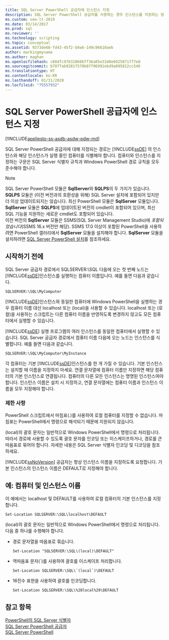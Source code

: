 ```yaml
---
title: SQL Server PowerShell 공급자에 인스턴스 지정
description: SQL Server PowerShell 공급자를 사용하는 경우 인스턴스를 지정하는 방법을 알아봅니다.
ms.custom: seo-lt-2019
ms.date: 03/14/2017
ms.prod: sql
ms.reviewer: ''
ms.technology: scripting
ms.topic: conceptual
ms.assetid: 9373de68-fd43-45f2-b9a6-149c96610aeb
author: markingmyname
ms.author: maghan
ms.openlocfilehash: c884fc97632860bff36a05e3340e6925871ff7e8
ms.sourcegitcommit: b78f7ab9281f570b87f96991ebd9a095812cc546
ms.translationtype: HT
ms.contentlocale: ko-KR
ms.lasthandoff: 01/31/2020
ms.locfileid: "75557932"
---
```

# <a name="specify-instances-in-the-sql-server-powershell-provider"></a>SQL Server PowerShell 공급자에 인스턴스 지정
[!INCLUDE[appliesto-ss-asdb-asdw-pdw-md](../includes/appliesto-ss-asdb-asdw-pdw-md.md)]

SQL Server PowerShell 공급자에 대해 지정되는 경로는 [!INCLUDE[ssDE](../includes/ssde-md.md)] 의 인스턴스와 해당 인스턴스가 실행 중인 컴퓨터를 식별해야 합니다. 컴퓨터와 인스턴스를 지정하는 구문은 SQL Server 식별자 규칙과 Windows PowerShell 경로 규칙을 모두 준수해야 합니다.  
  
> [!NOTE]
> SQL Server PowerShell 모듈은 **SqlServer**와 **SQLPS**의 두 가지가 있습니다. **SQLPS** 모듈은 (이전 버전과의 호환성을 위해) SQL Server 설치에 포함되어 있지만 더 이상 업데이트되지는 않습니다. 최신 PowerShell 모듈은 **SqlServer** 모듈입니다. **SqlServer** 모듈은 **SQLPS**에 업데이트된 버전의 cmdlet이 포함되어 있으며, 최신 SQL 기능을 지원하는 새로운 cmdlet도 포함되어 있습니다.  
> 이전 버전의 **SqlServer** 모듈은 SSMS(SQL Server Management Studio)에 *포함되었습니다*(SSMS 16.x 버전만 해당). SSMS 17.0 이상이 포함된 PowerShell을 사용하려면 PowerShell 갤러리에서 **SqlServer** 모듈을 설치해야 합니다.
> **SqlServer** 모듈을 설치하려면 [SQL Server PowerShell 설치](download-sql-server-ps-module.md)를 참조하세요.
  
  
## <a name="before-you-begin"></a>시작하기 전에  
 SQL Server 공급자 경로에서 SQLSERVER:\SQL 다음에 오는 첫 번째 노드는 [!INCLUDE[ssDE](../includes/ssde-md.md)]인스턴스를 실행하는 컴퓨터 이름입니다. 예를 들면 다음과 같습니다.  
  
```  
SQLSERVER:\SQL\MyComputer  
```  
  
 [!INCLUDE[ssDE](../includes/ssde-md.md)]인스턴스와 동일한 컴퓨터에 Windows PowerShell을 실행하는 경우 컴퓨터 이름 대신 localhost 또는 (local)을 사용할 수 있습니다. localhost 또는 (로컬)을 사용하는 스크립트는 다른 컴퓨터 이름을 반영하도록 변경하지 않고도 모든 컴퓨터에서 실행할 수 있습니다.  
  
 [!INCLUDE[ssDE](../includes/ssde-md.md)] 실행 프로그램의 여러 인스턴스를 동일한 컴퓨터에서 실행할 수 있습니다. SQL Server 공급자 경로에서 컴퓨터 이름 다음에 오는 노드는 인스턴스를 식별합니다. 예를 들면 다음과 같습니다.  
  
```  
SQLSERVER:\SQL\MyComputer\MyInstance  
```  
  
 각 컴퓨터는 기본 [!INCLUDE[ssDE](../includes/ssde-md.md)]인스턴스를 한 개 가질 수 있습니다. 기본 인스턴스는 설치할 때 이름을 지정하지 마세요. 연결 문자열에 컴퓨터 이름만 지정하면 해당 컴퓨터의 기본 인스턴스로 연결됩니다. 컴퓨터의 다른 모든 인스턴스는 명명된 인스턴스여야 합니다. 인스턴스 이름은 설치 시 지정하고, 연결 문자열에는 컴퓨터 이름과 인스턴스 이름을 모두 지정해야 합니다.  
  
###  <a name="LimitationsRestrictions"></a> 제한 사항  
 PowerShell 스크립트에서 마침표(.)를 사용하여 로컬 컴퓨터를 지정할 수 없습니다. 마침표는 PowerShell에서 명령으로 해석되기 때문에 지원되지 않습니다.  
  
 (local)의 괄호 문자는 일반적으로 Windows PowerShell에서 명령으로 처리됩니다. 따라서 경로에 사용할 수 있도록 괄호 문자를 인코딩 또는 이스케이프하거나, 경로를 큰따옴표로 묶어야 합니다. 자세한 내용은 SQL Server 식별자 인코딩 및 디코딩을 참조하세요.  
  
 [!INCLUDE[ssNoVersion](../includes/ssnoversion-md.md)] 공급자는 항상 인스턴스 이름을 지정하도록 요청합니다. 기본 인스턴스의 인스턴스 이름은 DEFAULT로 지정해야 합니다.  
  
##  <a name="Examples"></a> 예: 컴퓨터 및 인스턴스 이름  
 이 예에서는 localhost 및 DEFAULT를 사용하여 로컬 컴퓨터의 기본 인스턴스를 지정합니다.  
  
```  
Set-Location SQLSERVER:\SQL\localhost\DEFAULT   
```  
  
 (local)의 괄호 문자는 일반적으로 Windows PowerShell에서 명령으로 처리됩니다. 다음 중 하나를 수행해야 합니다.  
  
-   경로 문자열을 따옴표로 묶습니다.  
  
    ```  
    Set-Location "SQLSERVER:\SQL\(local)\DEFAULT"  
    ```  
  
-   역따옴표 문자(`)를 사용하여 괄호를 이스케이프 처리합니다.  
  
    ```  
    Set-Location SQLSERVER:\SQL\`(local`)\DEFAULT  
    ```  
  
-   16진수 표현을 사용하여 괄호를 인코딩합니다.  
  
    ```  
    Set-Location SQLSERVER:\SQL\%28local%29\DEFAULT  
    ```  
  
## <a name="see-also"></a>참고 항목  
 [PowerShell의 SQL Server 식별자](sql-server-identifiers-in-powershell.md)   
 [SQL Server PowerShell 공급자](sql-server-powershell-provider.md)   
 [SQL Server PowerShell](sql-server-powershell.md)  
  
  
